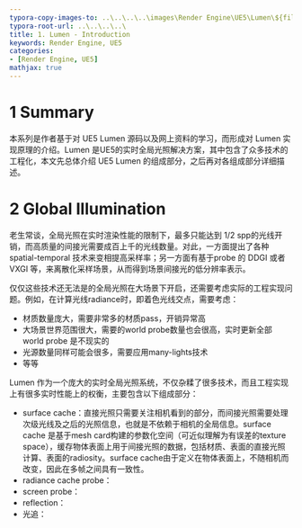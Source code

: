 ```yaml
---
typora-copy-images-to: ..\..\..\..\images\Render Engine\UE5\Lumen\${filename}.assets
typora-root-url: ..\..\..\..\
title: 1. Lumen - Introduction
keywords: Render Engine, UE5
categories:
- [Render Engine, UE5]
mathjax: true
---
```


# 1 Summary

本系列是作者基于对 UE5 Lumen 源码以及网上资料的学习，而形成对 Lumen 实现原理的介绍。Lumen 是UE5的实时全局光照解决方案，其中包含了众多技术的工程化，本文先总体介绍 UE5 Lumen 的组成部分，之后再对各组成部分详细描述。

# 2 Global Illumination

老生常谈，全局光照在实时渲染性能的限制下，最多只能达到 1/2 spp的光线开销，而高质量的间接光需要成百上千的光线数量。对此，一方面提出了各种 spatial-temporal 技术来变相提高采样率；另一方面有基于probe 的 DDGI 或者 VXGI 等，来离散化采样场景，从而得到场景间接光的低分辨率表示。

仅仅这些技术还无法是的全局光照在大场景下开启，还需要考虑实际的工程实现问题。例如，在计算光线radiance时，即着色光线交点，需要考虑：

- 材质数量庞大，需要非常多的材质pass，开销异常高
- 大场景世界范围很大，需要的world probe数量也会很高，实时更新全部 world probe 是不现实的
- 光源数量同样可能会很多，需要应用many-lights技术
- 等等

Lumen 作为一个庞大的实时全局光照系统，不仅杂糅了很多技术，而且工程实现上有很多实时性能上的权衡，主要包含以下组成部分：

- surface cache：直接光照只需要关注相机看到的部分，而间接光照需要处理次级光线及之后的光照信息，也就是不依赖于相机的全局信息。surface cache 是基于mesh card构建的参数化空间（可近似理解为有误差的texture space），缓存物体表面上用于间接光照的数据，包括材质、表面的直接光照计算、表面的radiosity。surface cache由于定义在物体表面上，不随相机而改变，因此在多帧之间具有一致性。
- radiance cache probe：
- screen probe：
- reflection：
- 光追：